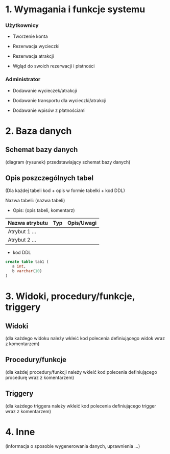 # 1.	Wymagania i funkcje systemu

### Użytkownicy

- Tworzenie konta 

- Rezerwacja wycieczki 

- Rezerwacja atrakcji 

- Wgląd do swoich rezerwacji i płatności

### Administrator

- Dodawanie wycieczek/atrakcji

- Dodawanie transportu dla wycieczki/atrakcji

- Dodawanie wpisów z płatnościami

# 2.	Baza danych

## Schemat bazy danych

(diagram (rysunek) przedstawiający schemat bazy danych) 

## Opis poszczególnych tabel

(Dla każdej tabeli kod + opis w formie tabelki + kod DDL)


Nazwa tabeli: (nazwa tabeli)
- Opis: (opis tabeli, komentarz)

| Nazwa atrybutu | Typ | Opis/Uwagi |
| -------------- | --- | ---------- |
| Atrybut 1 …    |     |            |
| Atrybut 2 …    |     |            |


- kod DDL

```sql
create table tab1 (
   a int,
   b varchar(10)
)
```


# 3.  Widoki, procedury/funkcje, triggery 


## Widoki

(dla każdego widoku należy wkleić kod polecenia definiującego widok wraz z komentarzem)


## Procedury/funkcje

(dla każdej procedury/funkcji należy wkleić kod polecenia definiującego procedurę wraz z komentarzem)

## Triggery

(dla każdego triggera należy wkleić kod polecenia definiującego trigger wraz z komentarzem)


# 4. Inne

(informacja o sposobie wygenerowania danych, uprawnienia …)

